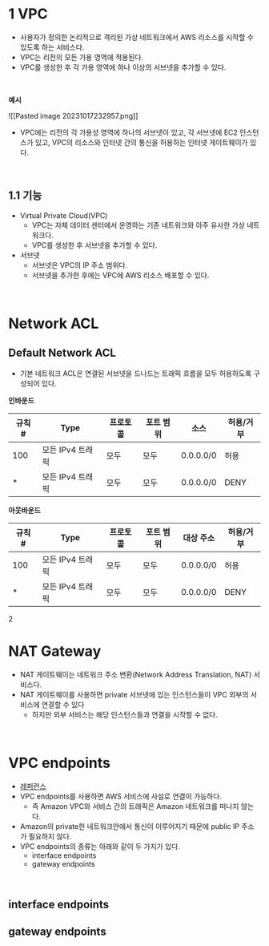 # 1 VPC

- 사용자가 정의한 논리적으로 격리된 가상 네트워크에서 AWS 리소스를 시작할 수 있도록 하는 서비스다.
- VPC는 리전의 모든 가용 영역에 적용된다.
- VPC를 생성한 후 각 가용 영역에 하나 이상의 서브넷을 추가할 수 있다. 

<br>

**예시**

![[Pasted image 20231017232957.png]]

- VPC에는 리전의 각 가용성 영역에 하나의 서브넷이 있고, 각 서브넷에 EC2 인스턴스가 있고, VPC의 리소스와 인터넷 간의 통신을 허용하는 인터넷 게이트웨이가 있다.

<br>

## 1.1 기능

* Virtual Private Cloud(VPC)
	* VPC는 자체 데이터 센터에서 운영하는 기존 네트워크와 아주 유사한 가상 네트워크다.
	* VPC를 생성한 후 서브넷을 추가할 수 있다.
* 서브넷
	* 서브넷은 VPC의 IP 주소 범위다.
	* 서브넷을 추가한 후에는 VPC에 AWS 리소스 배포할 수 있다.

<br>

# Network ACL

## Default Network ACL

- 기본 네트워크 ACL은 연결된 서브넷을 드나드는 트래픽 흐름을 모두 허용하도록 구성되어 있다.

**인바운드**

|규칙 #|Type|프로토콜|포트 범위|소스|허용/거부|
|---|---|---|---|---|---|
|100|모든 IPv4 트래픽|모두|모두|0.0.0.0/0|허용|
|*|모든 IPv4 트래픽|모두|모두|0.0.0.0/0|DENY|


**아웃바운드**

| 규칙 # | Type             | 프로토콜 | 포트 범위 | 대상 주소 | 허용/거부 |
| ------ | ---------------- | -------- | --------- | --------- | --------- |
| 100    | 모든 IPv4 트래픽 | 모두     | 모두      | 0.0.0.0/0 | 허용      |
|*|모든 IPv4 트래픽|모두|모두|0.0.0.0/0|DENY|

2<br>

# NAT Gateway

- NAT 게이트웨이는 네트워크 주소 변환(Network Address Translation, NAT) 서비스다.
- NAT 게이트웨이를 사용하면 private 서브넷에 있는 인스턴스들이 VPC 외부의 서비스에 연결할 수 있다
	- 하지만 외부 서비스는 해당 인스턴스들과 연결을 시작할 수 없다.

<br>

# VPC endpoints

- [레퍼런스](https://docs.aws.amazon.com/whitepapers/latest/aws-privatelink/what-are-vpc-endpoints.html)
- VPC endpoints를 사용하면 AWS 서비스에 사설로 연결이 가능하다.
	- 즉  Amazon VPC와 서비스 간의 트래픽은 Amazon 네트워크를 떠나지 않는다.
- Amazon의 private한 네트워크안에서 통신이 이루어지기 때문에 public IP 주소가 필요하지 않다.
- VPC endpoints의 종류는 아래와 같이 두 가지가 있다.
	- interface endpoints
	- gateway endpoints

<br>

## interface endpoints

## gateway endpoints

